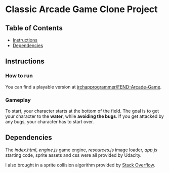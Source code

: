 # Classic Arcade Game Clone Project

## Table of Contents

- [Instructions](#instructions)
- [Dependencies](#dependencies)

## Instructions

### How to run

You can find a playable version at [jrchapprogrammer/FEND-Arcade-Game](https://jrchapprogrammer.github.io/FEND-Arcade-Game/).

### Gameplay

To start, <!-- you may select a **character**. Once selected,  -->your character starts at the bottom of the field. The goal is to get your character to the **water**, while **avoiding the bugs**. If you get attacked by any bugs, your character has to start over.

## Dependencies

The _index.html_, _engine.js_ game engine, _resources.js_ image loader, _app.js_ starting code, sprite assets and css were all provided by Udacity.

I also brought in a sprite collision algorithm provided by [Stack Overflow](https://stackoverflow.com/questions/13916966/adding-collision-detection-to-images-drawn-on-canvas).
